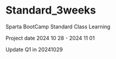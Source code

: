 # Standard_3weeks
Sparta BootCamp Standard Class Learning

Project date 2024 10 28 - 2024 11 01

Update Q1 in 20241029
